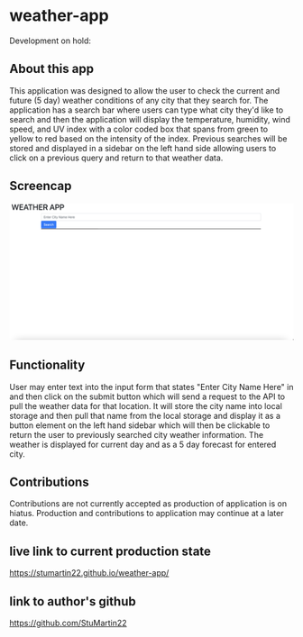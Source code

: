 # weather-app

Development on hold:

## About this app

This application was designed to allow the user to check the current and future (5 day) weather conditions of any city that they search for. The application has a search bar where users can type what city they'd like to search and then the application will display the temperature, humidity, wind speed, and UV index with a color coded box that spans from green to yellow to red based on the intensity of the index. Previous searches will be stored and displayed in a sidebar on the left hand side allowing users to click on a previous query and return to that weather data.

## Screencap

![Image of weather application. Contains a search box with placeholder text of 'Enter City Name Here' with a submit button underneath.]( assets/images/WeatherAppImage.png "WeatherAppImage")

## Functionality

User may enter text into the input form that states "Enter City Name Here" in and then click on the submit button which will send a request to the API to pull the weather data for that location. It will store the city name into local storage and then pull that name from the local storage and display it as a button element on the left hand sidebar which will then be clickable to return the user to previously searched city weather information. The weather is displayed for current day and as a 5 day forecast for entered city.

## Contributions

Contributions are not currently accepted as production of application is on hiatus. Production and contributions to application may continue at a later date.

## live link to current production state

https://stumartin22.github.io/weather-app/

## link to author's github

https://github.com/StuMartin22